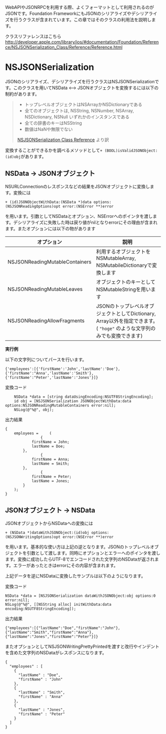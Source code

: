 WebAPIやJSONRPCを利用する際、よくフォーマットとして利用されるのがJSONです。Foundation FrameworkにもJSONのシリアライズやデシリアライズを行うクラスが含まれています。この章ではそのクラスの利用法を説明します。

クラスリファレンスはこちら
http://developer.apple.com/library/ios/#documentation/Foundation/Reference/NSJSONSerialization_Class/Reference/Reference.html

# NSJSONSerialization
JSONのシリアライズ、デシリアライズを行うクラスはNSJSONSerializationです。このクラスを用いてNSData <--> JSONオブジェクトを変換するには以下の制約があります。

> 
> - トップレベルオブジェクトはNSArrayかNSDictionaryである
> - 全てのオブジェクトは, NSString, NSNumber, NSArray, NSDictionary, NSNull いずれかのインスタンスである
> - 全ての辞書のキーはNSString
> - 数値はNaNや無限でない
>
> [NSJSONSerialization Class Reference](http://developer.apple.com/library/ios/#documentation/Foundation/Reference/NSJSONSerialization_Class/Reference/Reference.html) より訳

変換することができるかを調べるメソッドとして`+ (BOOL)isValidJSONObject:(id)obj`があります。

## NSData → JSONオブジェクト
NSURLConnectionのレスポンスなどの結果をJSONオブジェクトに変換します。変換には
```
+ (id)JSONObjectWithData:(NSData *)data options:(NSJSONReadingOptions)opt error:(NSError **)error
```
を用います。引数としてNSDataとオプション、NSErrorへのポインタを渡します。デシリアライズに失敗した時は戻り値がnilとなりerrorにその理由が含まれます。またオプションには以下の物があります

| オプション | 説明 |
|-----|----|
| NSJSONReadingMutableContainers | 利用するオブジェクトをNSMutableArray, NSMutabileDictionaryで変換します | 
| NSJSONReadingMutableLeaves| オブジェクトのキーとしてNSMutableStringを用います|
| NSJSONReadingAllowFragments | JSONのトップレベルオブジェクトとしてDictionary, Array以外を指定できます。( `"hoge"` のような文字列のみでも変換できます)|

**実行例**

以下の文字列についてパースを行います。
```
{'employees':[{'firstName':'John','lastName':'Doe'},{'firstName':"Anna','lastName':'Smith'},{'firstName':"Peter','lastName':'Jones'}]}
```

変換コード
```
    NSData *data = [string dataUsingEncoding:NSUTF8StringEncoding];
    id obj = [NSJSONSerialization JSONObjectWithData:data options:NSJSONReadingMutableContainers error:nil];
    NSLog(@"%@", obj);
```

出力結果
```
{
    employees =     (
                {
            firstName = John;
            lastName = Doe;
        },
                {
            firstName = Anna;
            lastName = Smith;
        },
                {
            firstName = Peter;
            lastName = Jones;
        }
    );
}
```

## JSONオブジェクト → NSData
JSONオブジェクトからNSDataへの変換には
```
+ (NSData *)dataWithJSONObject:(id)obj options:(NSJSONWritingOptions)opt error:(NSError **)error
```
を用います。基本的な使い方は上記の逆となります。JSONのトップレベルオブジェクトを引数として渡します。同時にオプションとエラーへのポインタを渡します。変換に成功したらUTF-8でエンコードされた文字列のNSDataが返されます。エラーがあったときはerrorにその内容が含まれます。

上記データを逆にNSDataに変換したサンプルは以下のようになります。

変換コード
```
NSData *data = [NSJSONSerialization dataWithJSONObject:obj options:0 error:nil];
NSLog(@"%@", [[NSString alloc] initWithData:data encoding:NSUTF8StringEncoding]);
```

出力結果
```
{"employees":[{"lastName":"Doe","firstName":"John"},{"lastName":"Smith","firstName":"Anna"},{"lastName":"Jones","firstName":"Peter"}]}
```

またオプションとしてNSJSONWritingPrettyPrintedを渡すと改行やインデントを含めた文字列のNSDataがレスポンスになります。
```
{
  "employees" : [
    {
      "lastName" : "Doe",
      "firstName" : "John"
    },
    {
      "lastName" : "Smith",
      "firstName" : "Anna"
    },
    {
      "lastName" : "Jones",
      "firstName" : "Peter"
    }
  ]
}
```
